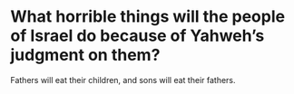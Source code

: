 # What horrible things will the people of Israel do because of Yahweh’s judgment on them?

Fathers will eat their children, and sons will eat their fathers.
